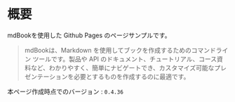# 概要
mdBookを使用した Github Pages のページサンプルです。  

> mdBookは、Markdown を使用してブックを作成するためのコマンドライン ツールです。製品や API のドキュメント、チュートリアル、コース資料など、わかりやすく、簡単にナビゲートでき、カスタマイズ可能なプレゼンテーションを必要とするものを作成するのに最適です。

本ページ作成時点でのバージョン : `0.4.36` 